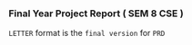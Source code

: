 ### Final Year Project Report ( SEM 8 CSE )

` LETTER ` format is the ` final version ` for ` PRD `

